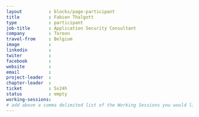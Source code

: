 ```yaml
---
layout          : blocks/page-participant
title           : Fabien Thalgott
type            : participant
job-title       : Application Security Consultant
company         : Toreon
travel-from     : Belgium
image           :
linkedin        :
twiter          :
facebook        :
website         :
email           :
project-leader  :
chapter-leader  :
ticket          : 5x24h
status          : empty
working-sessions:
# add above a comma delimited list of the Working Sessions you would like to attend (use the session's title)
---
```


<!-- put more details about participant here -->
